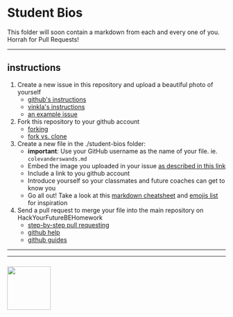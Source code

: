 # Student Bios

This folder will soon contain a markdown from each and every one of you. Horrah for Pull Requests!

---

## instructions

1. Create a new issue in this repository and upload a beautiful photo of yourself
    * [github's instructions](https://help.github.com/en/articles/file-attachments-on-issues-and-pull-requests)
    * [vinkla's instructions](https://gist.github.com/vinkla/dca76249ba6b73c5dd66a4e986df4c8d)
    * [an example issue](https://github.com/janke-learning/janke-learning.github.io/issues/1)
2. Fork this repository to your github account
    * [forking](https://guides.github.com/activities/forking/)
    * [fork vs. clone](https://www.google.com/url?sa=t&rct=j&q=&esrc=s&source=web&cd=20&cad=rja&uact=8&ved=2ahUKEwihx9DwkMrhAhVNbVAKHZ4bCEIQFjATegQIABAB&url=https%3A%2F%2Fgithub.community%2Ft5%2FSupport-Series%2FThe-Difference-Between-Forking-and-Cloning-a-Repository%2Fba-p%2F1372&usg=AOvVaw0PCFTCp62bxxeTPAQgW9h4)
3. Create a new file in the ./student-bios folder:
    * __important__: Use your GitHub username as the name of your file. ie. `colevanderswands.md`
    * Embed the image you uploaded in your issue [as described in this link](http://blog.davidebbo.com/2014/11/using-issues-for-github-pages-screenshots.html)
    * Include a link to you github account
    * Introduce yourself so your classmates and future coaches can get to know you
    * Go all out! Take a look at this [markdown cheatsheet](https://github.com/adam-p/markdown-here/wiki/Markdown-Cheatsheet) and [emojis list](https://gist.github.com/rxaviers/7360908) for inspiration
4. Send a pull request to merge your file into the main repository on HackYourFutureBEHomework
    * [step-by-step pull requesting](https://github.com/HackYourFutureBelgium/git-github-practice/wiki/Pull-Requesting)
    * [github help](https://help.github.com/en/articles/creating-a-pull-request)
    * [github guides](https://guides.github.com/activities/forking/)

___
___
### <a href="https://hackyourfuture.be" target="_blank"><img src="https://pbs.twimg.com/profile_images/984474625009741824/Bs_qKx6-_400x400.jpg" width="100" height="100"></img></a>
